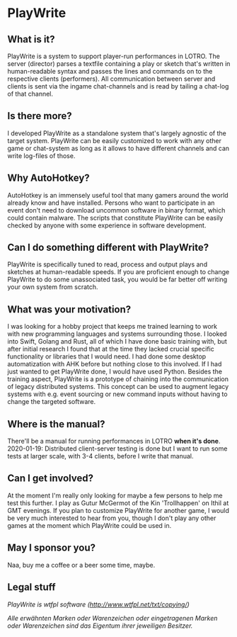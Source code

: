 # PlayWrite
## What is it?
PlayWrite is a system to support player-run performances in LOTRO. The server (director) parses a textfile containing a play or sketch that's written in human-readable syntax and passes the lines and commands on to the respective clients (performers). All communication between server and clients is sent via the ingame chat-channels and is read by tailing a chat-log of that channel.
## Is there more?
I developed PlayWrite as a standalone system that's largely agnostic of the target system. PlayWrite can be easily customized to work with any other game or chat-system as long as it allows to have different channels and can write log-files of those.
## Why AutoHotkey?
AutoHotkey is an immensely useful tool that many gamers around the world already know and have installed. Persons who want to participate in an event don't need to download uncommon software in binary format, which could contain malware. The scripts that constitute PlayWrite can be easily checked by anyone with some experience in software development.
## Can I do something different with PlayWrite?
PlayWrite is specifically tuned to read, process and output plays and sketches at human-readable speeds. If you are proficient enough to change PlayWrite to do some unassociated task, you would be far better off writing your own system from scratch.
## What was your motivation?
I was looking for a hobby project that keeps me trained learning to work with new programming languages and systems surrounding those. I looked into Swift, Golang and Rust, all of which I have done basic training with, but after initial research I found that at the time they lacked crucial specific functionality or libraries that I would need. I had done some desktop automatization with AHK before but nothing close to this involved. If I had just wanted to get PlayWrite done, I would have used Python.
Besides the training aspect, PlayWrite is a prototype of chaining into the communication of legacy distributed systems. This concept can be used to augment legacy systems with e.g. event sourcing or new command inputs without having to change the targeted software.
## Where is the manual?
There'll be a manual for running performances in LOTRO **when it's done**.
2020-01-19: Distributed client-server testing is done but I want to run some tests at larger scale, with 3-4 clients, before I write that manual.
## Can I get involved?
At the moment I'm really only looking for maybe a few persons to help me test this further. I play as Gutur McGermot of the Kin 'Trollhappen' on Ithil at GMT evenings. If you plan to customize PlayWrite for another game, I would be very much interested to hear from you, though I don't play any other games at the moment which PlayWrite could be used in.
## May I sponsor you?
Naa, buy me a coffee or a beer some time, maybe.
## Legal stuff
_PlayWrite is wtfpl software (http://www.wtfpl.net/txt/copying/)_


_Alle erwähnten Marken oder Warenzeichen oder eingetragenen Marken oder Warenzeichen sind das Eigentum ihrer jeweiligen Besitzer._
